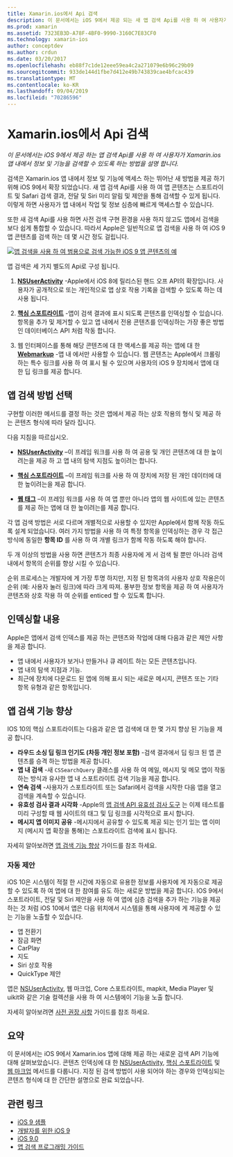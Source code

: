 ```yaml
---
title: Xamarin.ios에서 Api 검색
description: 이 문서에서는 iOS 9에서 제공 되는 새 앱 검색 Api를 사용 하 여 사용자가 Xamarin.ios 앱 내에서 정보 및 기능을 검색할 수 있도록 하는 방법을 설명 합니다.
ms.prod: xamarin
ms.assetid: 7323EB3D-A78F-4BF0-9990-3160C7E83CF0
ms.technology: xamarin-ios
author: conceptdev
ms.author: crdun
ms.date: 03/20/2017
ms.openlocfilehash: eb88f7c1de12eee59ea4c2a271079e6b96c29b09
ms.sourcegitcommit: 933de144d1fbe7d412e49b743839cae4bfcac439
ms.translationtype: MT
ms.contentlocale: ko-KR
ms.lasthandoff: 09/04/2019
ms.locfileid: "70286596"
---
```

# <a name="search-apis-in-xamarinios"></a>Xamarin.ios에서 Api 검색

_이 문서에서는 iOS 9에서 제공 하는 앱 검색 Api를 사용 하 여 사용자가 Xamarin.ios 앱 내에서 정보 및 기능을 검색할 수 있도록 하는 방법을 설명 합니다._

검색은 Xamarin.ios 앱 내에서 정보 및 기능에 액세스 하는 뛰어난 새 방법을 제공 하기 위해 iOS 9에서 확장 되었습니다. 새 앱 검색 Api를 사용 하 여 앱 콘텐츠는 스포트라이트 및 Safari 검색 결과, 전달 및 Siri 미리 알림 및 제안을 통해 검색할 수 있게 됩니다. 이렇게 하면 사용자가 앱 내에서 작업 및 정보 심층에 빠르게 액세스할 수 있습니다.

또한 새 검색 Api를 사용 하면 사전 검색 구현 환경을 사용 하지 않고도 앱에서 검색을 보다 쉽게 통합할 수 있습니다. 따라서 Apple은 일반적으로 앱 검색을 사용 하 여 iOS 9 앱 콘텐츠를 검색 하는 데 몇 시간 정도 걸립니다.

[![](images/intro01.png "앱 검색을 사용 하 여 범용으로 검색 가능한 iOS 9 앱 콘텐츠의 예")](images/intro01.png#lightbox)

앱 검색은 세 가지 별도의 Api로 구성 됩니다.

1. [**NSUserActivity**](nsuseractivity.md) -Apple에서 iOS 8에 릴리스된 핸드 오프 API의 확장입니다. 사용자가 공개적으로 또는 개인적으로 앱 상호 작용 기록을 검색할 수 있도록 하는 데 사용 됩니다.

2. [**핵심 스포트라이트**](corespotlight.md) -앱이 검색 결과에 표시 되도록 콘텐츠를 인덱싱할 수 있습니다. 항목을 추가 및 제거할 수 있고 앱 내에서 전용 콘텐츠를 인덱싱하는 가장 좋은 방법 인 데이터베이스 API 처럼 작동 합니다.

3. 웹 인터페이스를 통해 해당 콘텐츠에 대 한 액세스를 제공 하는 앱에 대 한 [**Webmarkup**](web-markup.md) -앱 내 에서만 사용할 수 있습니다. 웹 콘텐츠는 Apple에서 크롤링하는 특수 링크를 사용 하 여 표시 될 수 있으며 사용자의 iOS 9 장치에서 앱에 대 한 딥 링크를 제공 합니다.

## <a name="selecting-an-app-search-approach"></a>앱 검색 방법 선택

구현할 이러한 메서드를 결정 하는 것은 앱에서 제공 하는 상호 작용의 형식 및 제공 하는 콘텐츠 형식에 따라 달라 집니다.

다음 지침을 따르십시오.

- [**NSUserActivity**](nsuseractivity.md) –이 프레임 워크를 사용 하 여 공용 및 개인 콘텐츠에 대 한 높이려는을 제공 하 고 앱 내의 탐색 지점도 높이려는 합니다.

- [**핵심 스포트라이트**](corespotlight.md) –이 프레임 워크를 사용 하 여 장치에 저장 된 개인 데이터에 대 한 높이려는을 제공 합니다.

- [**웹 태그**](web-markup.md) –이 프레임 워크를 사용 하 여 앱 뿐만 아니라 앱의 웹 사이트에 있는 콘텐츠를 제공 하는 앱에 대 한 높이려는를 제공 합니다.

각 앱 검색 방법은 서로 다르며 개별적으로 사용할 수 있지만 Apple에서 함께 작동 하도록 설계 되었습니다. 여러 가지 방법을 사용 하 여 특정 항목을 인덱싱하는 경우 각 접근 방식에 동일한 **항목 ID** 를 사용 하 여 개별 링크가 함께 작동 하도록 해야 합니다.

두 개 이상의 방법을 사용 하면 콘텐츠가 최종 사용자에 게 서 검색 될 뿐만 아니라 검색 내에서 항목의 순위를 향상 시킬 수 있습니다.

순위 프로세스는 개발자에 게 가장 투명 하지만, 지정 된 항목과의 사용자 상호 작용은이 순위 (예: 사용자 눌러 링크)에 따라 크게 따져.
풍부한 정보 항목을 제공 하 여 사용자가 콘텐츠와 상호 작용 하 여 순위를 enticed 할 수 있도록 합니다.

## <a name="what-content-to-index"></a>인덱싱할 내용

Apple은 앱에서 검색 인덱스를 제공 하는 콘텐츠와 작업에 대해 다음과 같은 제안 사항을 제공 합니다.

- 앱 내에서 사용자가 보거나 만들거나 큐 레이트 하는 모든 콘텐츠입니다.
- 앱 내의 탐색 지점과 기능.
- 최근에 장치에 다운로드 된 앱에 의해 표시 되는 새로운 메시지, 콘텐츠 또는 기타 항목 유형과 같은 항목입니다.

## <a name="app-search-enhancements"></a>앱 검색 기능 향상

IOS 10의 핵심 스포트라이트는 다음과 같은 앱 검색에 대 한 몇 가지 향상 된 기능을 제공 합니다.

- **라우드 소싱 딥 링크 인기도 (차등 개인 정보 포함)** -검색 결과에서 딥 링크 된 앱 콘텐츠를 승격 하는 방법을 제공 합니다.
- **앱 내 검색** -새 `CSSearchQuery` 클래스를 사용 하 여 메일, 메시지 및 메모 앱이 작동 하는 방식과 유사한 앱 내 스포트라이트 검색 기능을 제공 합니다.
- **연속 검색** -사용자가 스포트라이트 또는 Safari에서 검색을 시작한 다음 앱을 열고 검색을 계속할 수 있습니다.
- **유효성 검사 결과 시각화** -Apple의 [앱 검색 API 유효성 검사 도구](https://search.developer.apple.com/appsearch-validation-tool) 는 이제 테스트를 미리 구성할 때 웹 사이트의 태그 및 딥 링크를 시각적으로 표시 합니다.
- **메시지 앱 이미지 공유** -메시지에서 공유할 수 있도록 제공 되는 인기 있는 앱 이미지 (메시지 앱 확장을 통해)는 스포트라이트 검색에 표시 됩니다.

자세히 알아보려면 [앱 검색 기능 향상](~/ios/platform/search/app-search-enhancements.md) 가이드를 참조 하세요.

### <a name="proactive-suggestions"></a>자동 제안

iOS 10은 시스템이 적절 한 시간에 자동으로 유용한 정보를 사용자에 게 자동으로 제공할 수 있도록 하 여 앱에 대 한 참여를 유도 하는 새로운 방법을 제공 합니다. IOS 9에서 스포트라이트, 전달 및 Siri 제안을 사용 하 여 앱에 심층 검색을 추가 하는 기능을 제공 하는 것 처럼 iOS 10에서 앱은 다음 위치에서 시스템을 통해 사용자에 게 제공할 수 있는 기능을 노출할 수 있습니다.

- 앱 전환기
- 잠금 화면
- CarPlay
- 지도
- Siri 상호 작용
- QuickType 제안 

앱은 [NSUserActivity](xref:Foundation.NSUserActivity), 웹 마크업, Core 스포트라이트, mapkit, Media Player 및 uikit와 같은 기술 컬렉션을 사용 하 여 시스템에이 기능을 노출 합니다.

자세히 알아보려면 [사전 권장 사항](~/ios/platform/search/proactive-suggestions.md) 가이드를 참조 하세요.

## <a name="summary"></a>요약

이 문서에서는 iOS 9에서 Xamarin.ios 앱에 대해 제공 하는 새로운 검색 API 기능에 대해 살펴보았습니다. 콘텐츠 인덱싱에 대 한 [NSUserActivity](nsuseractivity.md), [핵심 스포트라이트](corespotlight.md) 및 [웹 마크업](web-markup.md) 메서드를 다룹니다. 지정 된 검색 방법이 사용 되어야 하는 경우와 인덱싱되는 콘텐츠 형식에 대 한 간단한 설명으로 완료 되었습니다.



## <a name="related-links"></a>관련 링크

- [iOS 9 샘플](https://docs.microsoft.com/samples/browse/?products=xamarin&term=Xamarin.iOS+iOS9)
- [개발자를 위한 iOS 9](https://developer.apple.com/ios/pre-release/)
- [iOS 9.0](https://developer.apple.com/library/prerelease/ios/releasenotes/General/WhatsNewIniOS/Articles/iOS9.html)
- [앱 검색 프로그래밍 가이드](https://developer.apple.com/library/prerelease/ios/documentation/General/Conceptual/AppSearch/index.html#//apple_ref/doc/uid/TP40016308)
